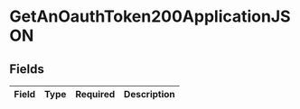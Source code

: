 # GetAnOauthToken200ApplicationJSON


## Fields

| Field       | Type        | Required    | Description |
| ----------- | ----------- | ----------- | ----------- |